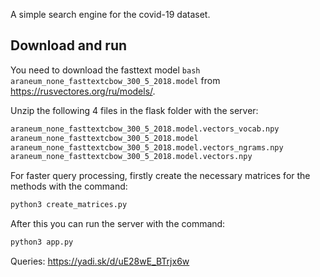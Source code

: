 A simple search engine for the covid-19 dataset.

## Download and run

You need to download the fasttext model ```bash araneum_none_fasttextcbow_300_5_2018.model``` from https://rusvectores.org/ru/models/.

Unzip the following 4 files in the flask folder with the server:

```bash
araneum_none_fasttextcbow_300_5_2018.model.vectors_vocab.npy
araneum_none_fasttextcbow_300_5_2018.model
araneum_none_fasttextcbow_300_5_2018.model.vectors_ngrams.npy
araneum_none_fasttextcbow_300_5_2018.model.vectors.npy
```

For faster query processing, firstly create the necessary matrices for the methods with the command:

```python
python3 create_matrices.py
```

After this you can run the server with the command:

```python
python3 app.py
```
Queries: https://yadi.sk/d/uE28wE_BTrjx6w
